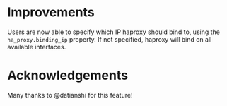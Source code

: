 # Improvements

Users are now able to specify which IP haproxy should bind to, using the `ha_proxy.binding_ip`
property. If not specified, haproxy will bind on all available interfaces.


# Acknowledgements

Many thanks to @datianshi for this feature!
